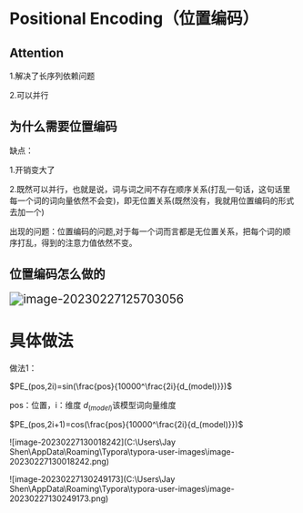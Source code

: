 # Positional Encoding（位置编码）

## Attention

1.解决了长序列依赖问题

2.可以并行

## 为什么需要位置编码

缺点：

1.开销变大了

2.既然可以并行，也就是说，词与词之间不存在顺序关系(打乱一句话，这句话里每一个词的词向量依然不会变)，即无位置关系(既然没有，我就用位置编码的形式去加一个)

出现的问题：位置编码的问题,对于每一个词而言都是无位置关系，把每个词的顺序打乱，得到的注意力值依然不变。

## 位置编码怎么做的

<img src="C:\Users\Jay Shen\AppData\Roaming\Typora\typora-user-images\image-20230227125703056.png" alt="image-20230227125703056" style="zoom:150%;" />

# 具体做法

做法1：

$PE_(pos,2i)=sin(\frac{pos}{10000^\frac{2i}{d_(model)}})$

pos：位置，i：维度  $d_(model)$该模型词向量维度

$PE_(pos,2i+1)=cos(\frac{pos}{10000^\frac{2i}{d_(model)}})$

![image-20230227130018242](C:\Users\Jay Shen\AppData\Roaming\Typora\typora-user-images\image-20230227130018242.png)

![image-20230227130249173](C:\Users\Jay Shen\AppData\Roaming\Typora\typora-user-images\image-20230227130249173.png)